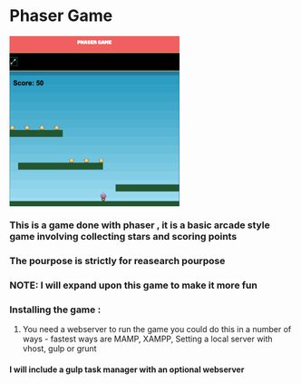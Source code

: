 # Phaser Game

<img height="300" width="300" align="middle" src="https://github.com/BracketMonks/phaser-game/blob/master/images/repo/game-screen.png" />



### This is a game done with phaser , it is a basic arcade style game involving collecting stars and scoring points

### The pourpose is strictly for reasearch pourpose

### NOTE: I will expand upon this game to make it more fun

### Installing the game :

1. You need a webserver to run the game you could do this in a number of ways - fastest ways are MAMP, XAMPP, Setting a local server with vhost, gulp or grunt

#### I will include a gulp task manager with an optional webserver



